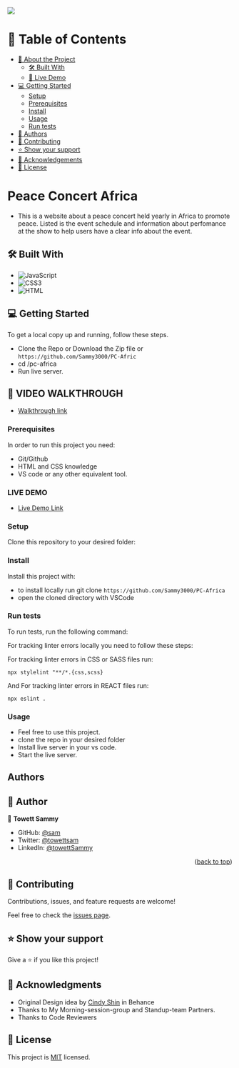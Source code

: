 <a name="readme-top"></a>

<!--
HOW TO USE:
This is an example of how you may give instructions on setting up your project locally.

Modify this file to match your project and remove sections that don't apply.

REQUIRED SECTIONS:
- Table of Contents
- About the Project
  - Built With
  - Live Demo
- Getting Started
- Authors
- Future Features
- Contributing
- Show your support
- Acknowledgements
- License

<!-- TABLE OF CONTENTS -->

![](https://img.shields.io/badge/Microverse-blueviolet)

# 📗 Table of Contents

- [📖 About the Project](#about-project)
  - [🛠 Built With](#built-with)
  - [🚀 Live Demo](#live-demo)
- [💻 Getting Started](#getting-started)
  - [Setup](#setup)
  - [Prerequisites](#prerequisites)
  - [Install](#install)
  - [Usage](#usage)
  - [Run tests](#run-tests)
- [👥 Authors](#authors)
- [🤝 Contributing](#contributing)
- [⭐️ Show your support](#support)
- [🙏 Acknowledgements](#acknowledgements)
- [📝 License](#license)

<!-- PROJECT DESCRIPTION -->

# Peace Concert Africa <a name="about-project"></a>

- This is a website about a peace concert held yearly in Africa to promote peace. Listed is the event schedule and information about perfomance at the show to help users have a clear info about the event.



## 🛠 Built With <a name="built-with"></a>

- ![JavaScript](https://img.shields.io/badge/-JavaScript-000000?style=flat&logo=javascript)
- ![CSS3](https://img.shields.io/badge/-CSS3-000000?style=flat&logo=css3&logoColor=ffffff&labelColor=1572B6)
- ![HTML](https://img.shields.io/badge/-HTML-000000?style=flat&logo=html)

## 💻 Getting Started <a name="getting-started"></a>

To get a local copy up and running, follow these steps.

- Clone the Repo or Download the Zip file or `https://github.com/Sammy3000/PC-Afric`
- cd /pc-africa
- Run live server.

<!-- VIDEO WALKTHROUGH -->

## 🚀 VIDEO WALKTHROUGH <a name="live-demo"></a>

- [Walkthrough link](https://www.loom.com/share/a9cd37b9378a461c8266ea36d4a95faa)


### Prerequisites

In order to run this project you need:

- Git/Github
- HTML and CSS knowledge
- VS code or any other equivalent tool.

 <!-- LIVE DEMO -->

### LIVE DEMO

- [Live Demo Link](https://sammy3000.github.io/PC-Africa/)

### Setup

Clone this repository to your desired folder:

<!--
Example commands:

```sh
  cd my-folder
  git clone git@github.com:myaccount/my-project.git
```
--->

### Install

Install this project with:

- to install locally run git clone `https://github.com/Sammy3000/PC-Africa`
- open the cloned directory with VSCode

### Run tests

To run tests, run the following command:

For tracking linter errors locally you need to follow these steps:

For tracking linter errors in CSS or SASS files run:

`npx stylelint "**/*.{css,scss}`

And For tracking linter errors in REACT files run:

`npx eslint .`

### Usage

- Feel free to use this project.
- clone the repo in your desired folder
- Install live server in your vs code.
- Start the live server.



<!-- AUTHORS -->

## Authors

## 👥 Author <a name="author"></a>


👤 **Towett Sammy**

- GitHub: [@sam](https://github.com/Sammy3000)
- Twitter: [@towettsam](https://twitter.com/sammy15375658)
- LinkedIn: [@towettSammy](https://www.linkedin.com/in/towett-sammy-43476024a/)

<p align="right">(<a href="#readme-top">back to top</a>)</p>

<!-- CONTRIBUTING -->

## 🤝 Contributing <a name="contributing"></a>

Contributions, issues, and feature requests are welcome!

Feel free to check the [issues page](../../issues/).

<!-- SUPPORT -->

## ⭐️ Show your support <a name="support"></a>

Give a ⭐️ if you like this project!

<!-- ACKNOWLEDGEMENTS -->

## 🙏 Acknowledgments <a name="acknowledgements"></a>

- Original Design idea by [Cindy Shin](https://www.behance.net/adagio07) in Behance
- Thanks to My Morning-session-group and Standup-team Partners.
- Thanks to Code Reviewers

## 📝 License <a name="license"></a>

This project is [MIT](./LICENSE) licensed.
